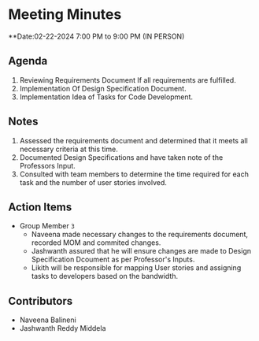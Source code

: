 # Meeting Minutes
**Date:02-22-2024 7:00 PM to 9:00 PM (IN PERSON)

## Agenda
1. Reviewing Requirements Document If all requirements are fulfilled.
2. Implementation Of Design Specification Document.
3. Implementation Idea of Tasks for Code Development.

## Notes
1. Assessed the requirements document and determined that it meets all necessary criteria at this time.
2. Documented Design Specifications and have taken note of the Professors Input.
3. Consulted with team members to determine the time required for each task and the number of user stories involved.

## Action Items
* Group Member `3`
    * Naveena made necessary changes to the requirements document, recorded MOM and commited changes.
    * Jashwanth assured that he will ensure changes are made to Design Specification Dcoument as per Professor's Inputs. 
    * Likith will be responsible for mapping User stories and assigning tasks to developers based on the bandwidth.

## Contributors
* Naveena Balineni
* Jashwanth Reddy Middela

